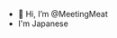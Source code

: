 - 👋 Hi, I’m @MeetingMeat
- I'm Japanese
<!---
MeetingMeat/MeetingMeat is a ✨ special ✨ repository because its `README.md` (this file) appears on your GitHub profile.
You can click the Preview link to take a look at your changes.
--->

